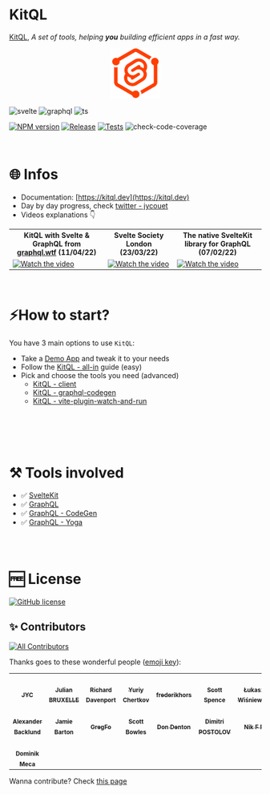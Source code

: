 # KitQL

[KitQL](https://github.com/jycouet/kitql#kitql), _A set of tools, helping **you** building efficient apps in a fast way._

<p align="center">
  <img src="./logo.svg" width="100" />
</p>

![svelte](https://img.shields.io/badge/powered%20by-SvelteKit-FF3C02.svg?style=flat&logo=svelte)
![graphql](https://img.shields.io/badge/powered%20by-GraphQL-E10098.svg?style=flat&logo=graphql&logoColor=E10098)
![ts](https://img.shields.io/badge/language-typescript-blue.svg?style=flat&logo=typescript)

[![NPM version](https://img.shields.io/npm/v/@kitql/all-in?color=grean&label=@kitql/all-in)](https://www.npmjs.com/package/@kitql/all-in)
[![Release](https://github.com/jycouet/kitql/actions/workflows/release.yml/badge.svg)](https://github.com/jycouet/kitql/actions/workflows/release.yml)
[![Tests](https://github.com/jycouet/kitql/actions/workflows/ci.yml/badge.svg)](https://github.com/jycouet/kitql/actions/workflows/ci.yml)
![check-code-coverage](https://img.shields.io/badge/code--coverage-80.79%25-green)

<br />

# 🌐 Infos

- Documentation: [https://kitql.dev](https://kitql.dev)
- Day by day progress, check [twitter - jycouet](https://twitter.com/jycouet/status/1486052645567672324)
- Videos explanations 👇

<table>
  <tr>
    <th>
      KitQL with Svelte & GraphQL from <a href="graphql.wtf">graphql.wtf</a> (11/04/22)
    </th>
    <th>
      Svelte Society London (23/03/22)
    </th>
    <th>
      The native SvelteKit library for GraphQL (07/02/22)
    </th>
  </tr>
  <tr>
  <td>
    <a href="https://graphql.wtf/episodes/37-svelte-graphql-and-kitql" target="_blank">
      <img src="https://img.youtube.com/vi/abOqT92SBIU/0.jpg" alt="Watch the video" width="100%" />
    </a>
  </td>
  <td>
    <a href="https://www.youtube.com/watch?v=GclV96FtOZA&t=139s" target="_blank">
      <img src="https://img.youtube.com/vi/GclV96FtOZA/0.jpg" alt="Watch the video" width="100%" />
    </a>
  </td>
  <td>
    <a href="https://www.youtube.com/watch?v=6pH4fnFN70w" target="_blank">
      <img src="https://img.youtube.com/vi/6pH4fnFN70w/0.jpg" alt="Watch the video" width="100%" />
    </a>
  </td>
  </tr>
</table>

<br />

# ⚡How to start?

You have 3 main options to use `KitQL`:

- Take a [Demo App](https://kitql.dev/docs/demos/01_demo-01) and tweak it to your needs
- Follow the [KitQL - all-in](https://kitql.dev/docs/demos/01_demo-01) guide (easy)
- Pick and choose the tools you need (advanced)
  - [KitQL - client](https://github.com/jycouet/kitql/tree/main/packages/client)
  - [KitQL - graphql-codegen](https://github.com/jycouet/kitql/tree/main/packages/graphql-codegen)
  - [KitQL - vite-plugin-watch-and-run](https://github.com/jycouet/kitql/tree/main/packages/vite-plugin-watch-and-run)

<br />

<br /><br />

# ⚒️ Tools involved

- ✅ [SvelteKit](https://kit.svelte.dev/)
- ✅ [GraphQL](https://graphql.org/)
- ✅ [GraphQL - CodeGen](https://www.graphql-code-generator.com/)
- ✅ [GraphQL - Yoga](https://www.graphql-yoga.com/)

<br /><br />

# 🆓 License

[![GitHub license](https://img.shields.io/badge/license-MIT-gree.svg)](./LICENSE)

## ✨ Contributors

<!-- ALL-CONTRIBUTORS-BADGE:START - Do not remove or modify this section -->
[![All Contributors](https://img.shields.io/badge/all_contributors-15-orange.svg)](#contributors)
<!-- ALL-CONTRIBUTORS-BADGE:END -->

Thanks goes to these wonderful people ([emoji key](https://allcontributors.org/docs/en/emoji-key)):

<!-- ALL-CONTRIBUTORS-LIST:START - Do not remove or modify this section -->
<!-- prettier-ignore-start -->
<!-- markdownlint-disable -->
<table>
  <tr>
    <td align="center"><a href="http://www.dynamicprocess.io"><img src="https://avatars.githubusercontent.com/u/5312607?v=4" width="100px;" alt=""/><br /><sub><b>JYC</b></sub></a></td>
    <td align="center"><a href="http://linkedin.com/in/julian-bruxelle"><img src="https://avatars.githubusercontent.com/u/36154424?v=4" width="100px;" alt=""/><br /><sub><b>Julian BRUXELLE</b></sub></a></td>
    <td align="center"><a href="https://github.com/richarddavenport"><img src="https://avatars.githubusercontent.com/u/3596012?v=4" width="100px;" alt=""/><br /><sub><b>Richard Davenport</b></sub></a></td>
    <td align="center"><a href="https://github.com/cya"><img src="https://avatars.githubusercontent.com/u/795915?v=4" width="100px;" alt=""/><br /><sub><b>Yuriy Chertkov</b></sub></a></td>
    <td align="center"><a href="https://github.com/frederikhors"><img src="https://avatars.githubusercontent.com/u/41120635?v=4" width="100px;" alt=""/><br /><sub><b>frederikhors</b></sub></a></td>
    <td align="center"><a href="https://scottspence.com"><img src="https://avatars.githubusercontent.com/u/234708?v=4" width="100px;" alt=""/><br /><sub><b>Scott Spence</b></sub></a></td>
    <td align="center"><a href="http://szery.net.pl"><img src="https://avatars.githubusercontent.com/u/4786095?v=4" width="100px;" alt=""/><br /><sub><b>Łukasz Wiśniewski</b></sub></a></td>
  </tr>
  <tr>
    <td align="center"><a href="https://github.com/AlexanderBacklund"><img src="https://avatars.githubusercontent.com/u/22005025?v=4" width="100px;" alt=""/><br /><sub><b>Alexander Backlund</b></sub></a></td>
    <td align="center"><a href="https://graphql.wtf"><img src="https://avatars.githubusercontent.com/u/950181?v=4" width="100px;" alt=""/><br /><sub><b>Jamie Barton</b></sub></a></td>
    <td align="center"><a href="https://github.com/gregoryforel"><img src="https://avatars.githubusercontent.com/u/4669234?v=4" width="100px;" alt=""/><br /><sub><b>GregFo</b></sub></a></td>
    <td align="center"><a href="https://github.com/scottBowles"><img src="https://avatars.githubusercontent.com/u/59491167?v=4" width="100px;" alt=""/><br /><sub><b>Scott Bowles</b></sub></a></td>
    <td align="center"><a href="http://happycollision.com"><img src="https://avatars.githubusercontent.com/u/3663628?v=4" width="100px;" alt=""/><br /><sub><b>Don Denton</b></sub></a></td>
    <td align="center"><a href="https://github.com/B2o5T"><img src="https://avatars.githubusercontent.com/u/7361780?v=4" width="100px;" alt=""/><br /><sub><b>Dimitri POSTOLOV</b></sub></a></td>
    <td align="center"><a href="https://github.com/nikfp"><img src="https://avatars.githubusercontent.com/u/46945607?v=4" width="100px;" alt=""/><br /><sub><b>Nik F P</b></sub></a></td>
  </tr>
  <tr>
    <td align="center"><a href="https://github.com/dminikm"><img src="https://avatars.githubusercontent.com/u/9631648?v=4" width="100px;" alt=""/><br /><sub><b>Dominik Meca</b></sub></a></td>
  </tr>
</table>

<!-- markdownlint-restore -->
<!-- prettier-ignore-end -->

<!-- ALL-CONTRIBUTORS-LIST:END -->

Wanna contribute? Check [this page](./CONTRIBUTING.md)
